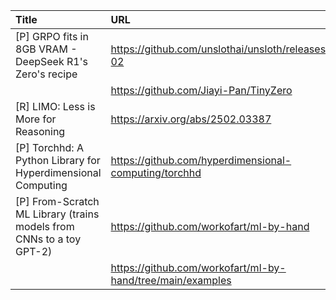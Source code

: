 | Title                                                                | URL                                                        |   Score | Date                |
|:---------------------------------------------------------------------|:-----------------------------------------------------------|--------:|:--------------------|
| [P] GRPO fits in 8GB VRAM - DeepSeek R1's Zero's recipe              | https://github.com/unslothai/unsloth/releases/tag/2025-02  |     266 | 2025-02-07 19:39:26 |
|                                                                      | https://github.com/Jiayi-Pan/TinyZero                      |         |                     |
| [R] LIMO: Less is More for Reasoning                                 | https://arxiv.org/abs/2502.03387                           |     101 | 2025-02-09 13:04:26 |
| [P] Torchhd: A Python Library for Hyperdimensional Computing         | https://github.com/hyperdimensional-computing/torchhd      |      63 | 2025-02-07 22:34:04 |
| [P] From-Scratch ML Library (trains models from CNNs to a toy GPT-2) | https://github.com/workofart/ml-by-hand                    |      54 | 2025-02-08 22:21:58 |
|                                                                      | https://github.com/workofart/ml-by-hand/tree/main/examples |         |                     |